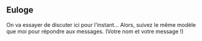 ## Euloge
On va essayer de discuter ici pour l'instant...
Alors, suivez le même modèle que moi pour répondre aux messages. (Votre nom et votre message !)